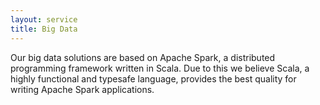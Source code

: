 ```yaml
---
layout: service
title: Big Data
---
```


Our big data solutions are based on Apache Spark, a distributed programming framework written in Scala. Due
to this we believe Scala, a highly functional and typesafe language, provides the best quality for writing Apache Spark
applications.
